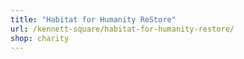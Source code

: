 ```yaml
---
title: "Habitat for Humanity ReStore"
url: /kennett-square/habitat-for-humanity-restore/
shop: charity
---
```


